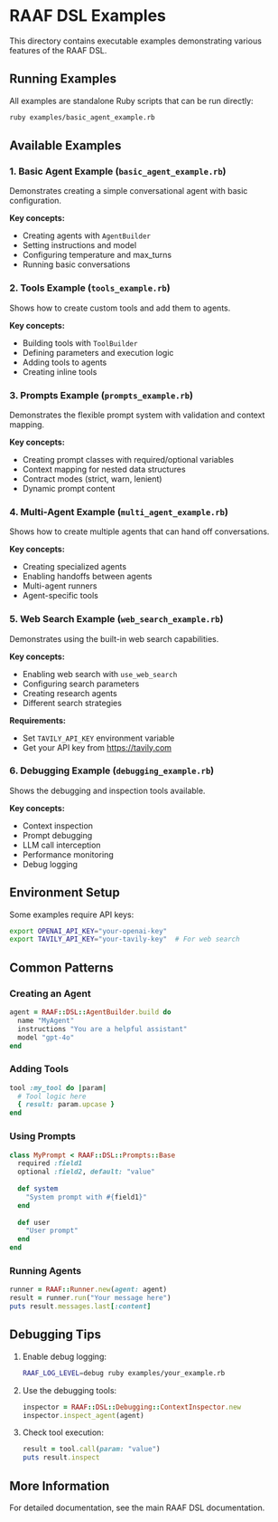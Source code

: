# RAAF DSL Examples

This directory contains executable examples demonstrating various features of the RAAF DSL.

## Running Examples

All examples are standalone Ruby scripts that can be run directly:

```bash
ruby examples/basic_agent_example.rb
```

## Available Examples

### 1. Basic Agent Example (`basic_agent_example.rb`)
Demonstrates creating a simple conversational agent with basic configuration.

**Key concepts:**
- Creating agents with `AgentBuilder`
- Setting instructions and model
- Configuring temperature and max_turns
- Running basic conversations

### 2. Tools Example (`tools_example.rb`)
Shows how to create custom tools and add them to agents.

**Key concepts:**
- Building tools with `ToolBuilder`
- Defining parameters and execution logic
- Adding tools to agents
- Creating inline tools

### 3. Prompts Example (`prompts_example.rb`)
Demonstrates the flexible prompt system with validation and context mapping.

**Key concepts:**
- Creating prompt classes with required/optional variables
- Context mapping for nested data structures
- Contract modes (strict, warn, lenient)
- Dynamic prompt content

### 4. Multi-Agent Example (`multi_agent_example.rb`)
Shows how to create multiple agents that can hand off conversations.

**Key concepts:**
- Creating specialized agents
- Enabling handoffs between agents
- Multi-agent runners
- Agent-specific tools

### 5. Web Search Example (`web_search_example.rb`)
Demonstrates using the built-in web search capabilities.

**Key concepts:**
- Enabling web search with `use_web_search`
- Configuring search parameters
- Creating research agents
- Different search strategies

**Requirements:**
- Set `TAVILY_API_KEY` environment variable
- Get your API key from https://tavily.com

### 6. Debugging Example (`debugging_example.rb`)
Shows the debugging and inspection tools available.

**Key concepts:**
- Context inspection
- Prompt debugging
- LLM call interception
- Performance monitoring
- Debug logging

## Environment Setup

Some examples require API keys:

```bash
export OPENAI_API_KEY="your-openai-key"
export TAVILY_API_KEY="your-tavily-key"  # For web search
```

## Common Patterns

### Creating an Agent
```ruby
agent = RAAF::DSL::AgentBuilder.build do
  name "MyAgent"
  instructions "You are a helpful assistant"
  model "gpt-4o"
end
```

### Adding Tools
```ruby
tool :my_tool do |param|
  # Tool logic here
  { result: param.upcase }
end
```

### Using Prompts
```ruby
class MyPrompt < RAAF::DSL::Prompts::Base
  required :field1
  optional :field2, default: "value"
  
  def system
    "System prompt with #{field1}"
  end
  
  def user
    "User prompt"
  end
end
```

### Running Agents
```ruby
runner = RAAF::Runner.new(agent: agent)
result = runner.run("Your message here")
puts result.messages.last[:content]
```

## Debugging Tips

1. Enable debug logging:
   ```bash
   RAAF_LOG_LEVEL=debug ruby examples/your_example.rb
   ```

2. Use the debugging tools:
   ```ruby
   inspector = RAAF::DSL::Debugging::ContextInspector.new
   inspector.inspect_agent(agent)
   ```

3. Check tool execution:
   ```ruby
   result = tool.call(param: "value")
   puts result.inspect
   ```

## More Information

For detailed documentation, see the main RAAF DSL documentation.